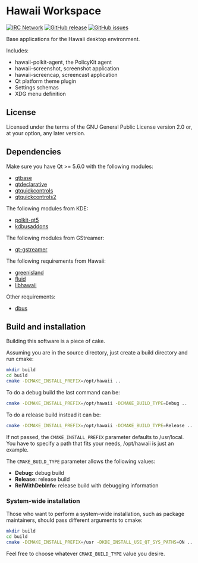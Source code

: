Hawaii Workspace
================

[![IRC Network](https://img.shields.io/badge/irc-freenode-blue.svg "IRC Freenode")](https://webchat.freenode.net/?channels=hawaii-desktop)
[![GitHub release](https://img.shields.io/github/release/hawaii-desktop/hawaii-workspace.svg)](https://github.com/hawaii-desktop/hawaii-workspace)
[![GitHub issues](https://img.shields.io/github/issues/hawaii-desktop/hawaii-workspace.svg)](https://github.com/hawaii-desktop/hawaii-workspace/issues)

Base applications for the Hawaii desktop environment.

Includes:

* hawaii-polkit-agent, the PolicyKit agent
* hawaii-screenshot, screenshot application
* hawaii-screencap, screencast application
* Qt platform theme plugin
* Settings schemas
* XDG menu definition

## License

Licensed under the terms of the GNU General Public License version 2.0 or,
at your option, any later version.

## Dependencies

Make sure you have Qt >= 5.6.0 with the following modules:

* [qtbase](http://code.qt.io/cgit/qt/qtbase.git)
* [qtdeclarative](http://code.qt.io/cgit/qt/qtdeclarative.git)
* [qtquickcontrols](http://code.qt.io/cgit/qt/qtquickcontrols.git)
* [qtquickcontrols2](http://code.qt.io/cgit/qt/qtquickcontrols2.git)

The following modules from KDE:

* [polkit-qt5](http://quickgit.kde.org/?p=polkit-qt-1.git)
* [kdbusaddons](http://quickgit.kde.org/?p=kdbusaddons.git)

The following modules from GStreamer:

* [qt-gstreamer](https://cgit.freedesktop.org/gstreamer/qt-gstreamer)

The following requirements from Hawaii:

* [greenisland](https://github.com/greenisland/greenisland.git)
* [fluid](https://github.com/hawaii-desktop/fluid.git)
* [libhawaii](https://github.com/hawaii-desktop/libhawaii.git)

Other requirements:

* [dbus](https://cgit.freedesktop.org/dbus/dbus/)

## Build and installation

Building this software is a piece of cake.

Assuming you are in the source directory, just create a build directory
and run cmake:

```sh
mkdir build
cd build
cmake -DCMAKE_INSTALL_PREFIX=/opt/hawaii ..
```

To do a debug build the last command can be:

```sh
cmake -DCMAKE_INSTALL_PREFIX=/opt/hawaii -DCMAKE_BUILD_TYPE=Debug ..
```

To do a release build instead it can be:

```sh
cmake -DCMAKE_INSTALL_PREFIX=/opt/hawaii -DCMAKE_BUILD_TYPE=Release ..
```

If not passed, the `CMAKE_INSTALL_PREFIX` parameter defaults to /usr/local.
You have to specify a path that fits your needs, /opt/hawaii is just an example.

The `CMAKE_BUILD_TYPE` parameter allows the following values:

* **Debug:** debug build
* **Release:** release build
* **RelWithDebInfo:** release build with debugging information

### System-wide installation

Those who want to perform a system-wide installation, such as package
maintainers, should pass different arguments to cmake:

```sh
mkdir build
cd build
cmake -DCMAKE_INSTALL_PREFIX=/usr -DKDE_INSTALL_USE_QT_SYS_PATHS=ON ..
```

Feel free to choose whatever `CMAKE_BUILD_TYPE` value you desire.
